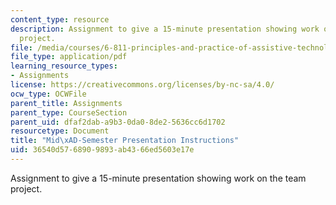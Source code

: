 ```yaml
---
content_type: resource
description: Assignment to give a 15-minute presentation showing work on the team
  project.
file: /media/courses/6-811-principles-and-practice-of-assistive-technology-fall-2014/36540d5768909893ab4366ed5603e17e_MIT6_811F14_MidSemstrPres.pdf
file_type: application/pdf
learning_resource_types:
- Assignments
license: https://creativecommons.org/licenses/by-nc-sa/4.0/
ocw_type: OCWFile
parent_title: Assignments
parent_type: CourseSection
parent_uid: dfaf2dab-a9b3-0da0-8de2-5636cc6d1702
resourcetype: Document
title: "Mid\xAD-Semester Presentation Instructions"
uid: 36540d57-6890-9893-ab43-66ed5603e17e
---
```

Assignment to give a 15-minute presentation showing work on the team project.